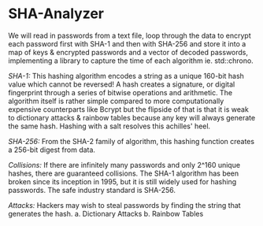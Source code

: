 # SHA-Analyzer

We will read in passwords from a text file, loop through the data to encrypt each password first with SHA-1 and then with SHA-256 and store it into a map of keys & encrypted passwords and a vector of decoded passwords, implementing a library to capture the time of each algorithm ie. std::chrono.

*SHA-1:*
This hashing algorithm encodes a string as a unique 160-bit hash value which cannot be reversed!
A hash creates a signature, or digital fingerprint through a series of bitwise operations and arithmetic. The algorithm itself is rather simple compared to more computationally expensive counterparts like Bcrypt but the flipside of that is that it is weak to dictionary attacks & rainbow tables because any key will always generate the same hash. Hashing with a salt resolves this achilles' heel.

*SHA-256:*
From the SHA-2 family of algorithm, this hashing function creates a 256-bit digest from data.

*Collisions:*
If there are infinitely many passwords and only 2^160 unique hashes, there are guaranteed collisions. The SHA-1 algorithm has been broken since its inception in 1995, but it is still widely used for hashing passwords. The safe industry standard is SHA-256.

*Attacks:*
Hackers may wish to steal passwords by finding the string that generates the hash.
a. Dictionary Attacks
b. Rainbow Tables
